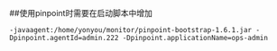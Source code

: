 ##使用pinpoint时需要在启动脚本中增加

```
-javaagent:/home/yonyou/monitor/pinpoint-bootstrap-1.6.1.jar -Dpinpoint.agentId=admin.222 -Dpinpoint.applicationName=ops-admin 
```
